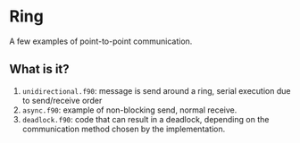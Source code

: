 Ring
====

A few examples of point-to-point communication.

What is it?
-----------
1. `unidirectional.f90`: message is send around a ring, serial execution
    due to send/receive order
1. `async.f90`: example of non-blocking send, normal receive.
1. `deadlock.f90`: code that can result in a deadlock, depending on
    the communication method chosen by the implementation.
